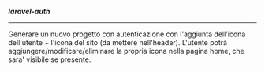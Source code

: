<strong><i>laravel-auth</i></strong>

<hr>

<p>Generare un nuovo progetto con autenticazione con l'aggiunta dell'icona dell'utente + l'icona del sito (da mettere nell'header). L'utente potrà aggiungere/modificare/eliminare la propria icona nella pagina home, che sara' visibile se presente.</p>